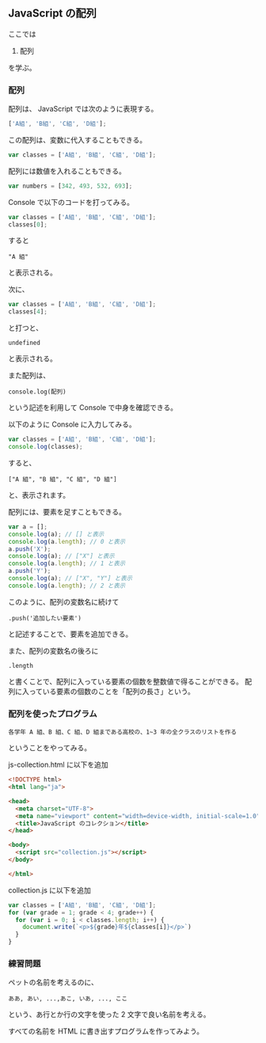 ## JavaScript の配列

ここでは

1. 配列

を学ぶ。

### 配列

配列は、 JavaScript では次のように表現する。

```js
['A組', 'B組', 'C組', 'D組'];
```

この配列は、変数に代入することもできる。

```js
var classes = ['A組', 'B組', 'C組', 'D組'];
```

配列には数値を入れることもできる。

```js
var numbers = [342, 493, 532, 693];
```

Console で以下のコードを打ってみる。

```js
var classes = ['A組', 'B組', 'C組', 'D組'];
classes[0];
```

すると

`"A 組"`

と表示される。

次に、

```js
var classes = ['A組', 'B組', 'C組', 'D組'];
classes[4];
```

と打つと、

`undefined`

と表示される。

また配列は、

`console.log(配列)`

という記述を利用して Console で中身を確認できる。

以下のように Console に入力してみる。

```js
var classes = ['A組', 'B組', 'C組', 'D組'];
console.log(classes);
```

すると、

`["A 組", "B 組", "C 組", "D 組"]`

と、表示されます。

配列には、要素を足すこともできる。

```js
var a = [];
console.log(a); // [] と表示
console.log(a.length); // 0 と表示
a.push('X');
console.log(a); // ["X"] と表示
console.log(a.length); // 1 と表示
a.push('Y');
console.log(a); // ["X", "Y"] と表示
console.log(a.length); // 2 と表示
```

このように、配列の変数名に続けて

`.push('追加したい要素')`

と記述することで、要素を追加できる。

また、配列の変数名の後ろに

`.length`

と書くことで、配列に入っている要素の個数を整数値で得ることができる。
配列に入っている要素の個数のことを「配列の長さ」という。

### 配列を使ったプログラム

`各学年 A 組、B 組、C 組、D 組まである高校の、1~3 年の全クラスのリストを作る`

ということをやってみる。

js-collection.html に以下を追加

```html
<!DOCTYPE html>
<html lang="ja">

<head>
  <meta charset="UTF-8">
  <meta name="viewport" content="width=device-width, initial-scale=1.0">
  <title>JavaScript のコレクション</title>
</head>

<body>
  <script src="collection.js"></script>
</body>

</html>
```

collection.js に以下を追加

```js
var classes = ['A組', 'B組', 'C組', 'D組'];
for (var grade = 1; grade < 4; grade++) {
  for (var i = 0; i < classes.length; i++) {
    document.write(`<p>${grade}年${classes[i]}</p>`)
  }
}
```

### 練習問題

ペットの名前を考えるのに、

`ああ, あい, ...,あこ, いあ, ..., ここ`

という、あ行とか行の文字を使った 2 文字で良い名前を考える。

すべての名前を HTML に書き出すプログラムを作ってみよう。

<!-- ### 練習問題の答え

```js
var chars = ['あ', 'い', 'う', 'え', 'お', 'か', 'き', 'く', 'け', 'こ'];
for (var i = 0; i < chars.length; i++) {
  for (var j = 0; j < chars.length; j++) {
    document.write('<p>' + chars[i] + chars[j] + '</p>');
  }
}
``` -->